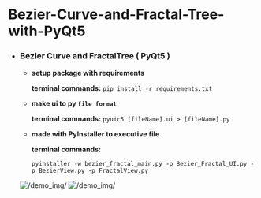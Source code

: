 # Bezier-Curve-and-Fractal-Tree-with-PyQt5

* ### Bezier Curve and FractalTree ( PyQt5 )
    * **setup package with requirements**
    
        **terminal commands:** 
        `pip install -r requirements.txt`
        
    * **make ui to py `file format`**
    
        **terminal commands:** `pyuic5 [fileName].ui > [fileName].py`
    * **made with PyInstaller to executive file**
    
        **terminal commands:** 
        
        `pyinstaller -w bezier_fractal_main.py -p Bezier_Fractal_UI.py -p BezierView.py -p FractalView.py`
  
  ![/demo_img/](bezier_curve.png)
  ![/demo_img/](fractal_tree.png)

